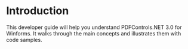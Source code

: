 # Introduction

This developer guide will help you understand PDFControls.NET 3.0 for Winforms. It walks through the main concepts and illustrates them with code samples.
